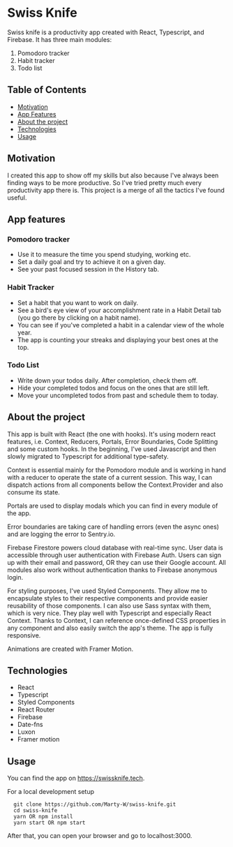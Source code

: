 # Swiss Knife

Swiss knife is a productivity app created with React, Typescript, and Firebase. It has three main modules: 
  1. Pomodoro tracker
  2. Habit tracker
  3. Todo list
  
## Table of Contents

* [Motivation](#motivation)
* [App Features](#app-features)
* [About the project](#about-the-project)
* [Technologies](#technologies)
* [Usage](#usage) 
  

## Motivation

I created this app to show off my skills but also because I've always been finding ways to be more productive. So I've tried pretty much every productivity app there is. This project is a merge of all the tactics I've found useful.

## App features

### Pomodoro tracker
* Use it to measure the time you spend studying, working etc.
* Set a daily goal and try to achieve it on a given day.
* See your past focused session in the History tab.

### Habit Tracker
* Set a habit that you want to work on daily. 
* See a bird's eye view of your accomplishment rate in a Habit Detail tab (you go there by clicking on a habit name).
* You can see if you've completed a habit in a calendar view of the whole year.
* The app is counting your streaks and displaying your best ones at the top.

### Todo List
* Write down your todos daily. After completion, check them off.
* Hide your completed todos and focus on the ones that are still left.
* Move your uncompleted todos from past and schedule them to today. 

## About the project

This app is built with React (the one with hooks). It's using modern react features, i.e. Context, Reducers, Portals, Error Boundaries, Code Splitting and some custom hooks. In the beginning, I've used Javascript and then slowly migrated to Typescript for additional type-safety. 

Context is essential mainly for the Pomodoro module and is working in hand with a reducer to operate the state of a current session. This way, I can dispatch actions from all components bellow the Context.Provider and also consume its state.

Portals are used to display modals which you can find in every module of the app. 

Error boundaries are taking care of handling errors (even the async ones) and are logging the error to Sentry.io. 

Firebase Firestore powers cloud database with real-time sync. User data is accessible through user authentication with Firebase Auth. Users can sign up with their email and password, OR they can use their Google account. All modules also work without authentication thanks to Firebase anonymous login. 

For styling purposes, I've used Styled Components. They allow me to encapsulate styles to their respective components and provide easier reusability of those components. I can also use Sass syntax with them, which is very nice. They play well with Typescript and especially React Context. Thanks to Context, I can reference once-defined CSS properties in any component and also easily switch the app's theme. The app is fully responsive.

Animations are created with Framer Motion.

## Technologies

 * React
 * Typescript
 * Styled Components
 * React Router
 * Firebase
 * Date-fns
 * Luxon
 * Framer motion

## Usage

You can find the app on https://swissknife.tech.

For a local development setup

````
  git clone https://github.com/Marty-W/swiss-knife.git
  cd swiss-knife
  yarn OR npm install
  yarn start OR npm start
````


After that, you can open your browser and go to localhost:3000. 
 

